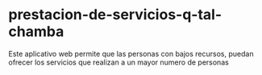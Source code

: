 # prestacion-de-servicios-q-tal-chamba
Este aplicativo web permite que las personas con bajos recursos, puedan ofrecer los servicios que realizan a un mayor numero de personas
